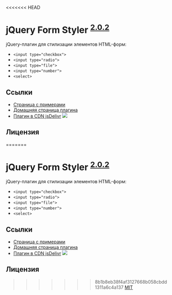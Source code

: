 <<<<<<< HEAD
# jQuery Form Styler <sup>[2.0.2](https://github.com/Dimox/jQueryFormStyler/blob/master/CHANGELOG.md)</sup>

jQuery-плагин для стилизации элементов HTML-форм:

- `<input type="checkbox">`
- `<input type="radio">`
- `<input type="file">`
- `<input type="number">`
- `<select>`

## Ссылки

- [Страница с примерами](https://dimox.github.io/jQueryFormStyler/demo/)
- [Домашняя страница плагина](http://dimox.name/jquery-form-styler/)
- [Плагин в CDN jsDelivr](https://www.jsdelivr.com/package/npm/jquery-form-styler) [![](https://data.jsdelivr.com/v1/package/npm/jquery-form-styler/badge)](https://www.jsdelivr.com/package/npm/jquery-form-styler)

## Лицензия

=======
# jQuery Form Styler <sup>[2.0.2](https://github.com/Dimox/jQueryFormStyler/blob/master/CHANGELOG.md)</sup>

jQuery-плагин для стилизации элементов HTML-форм:

- `<input type="checkbox">`
- `<input type="radio">`
- `<input type="file">`
- `<input type="number">`
- `<select>`

## Ссылки

- [Страница с примерами](https://dimox.github.io/jQueryFormStyler/demo/)
- [Домашняя страница плагина](http://dimox.name/jquery-form-styler/)
- [Плагин в CDN jsDelivr](https://www.jsdelivr.com/package/npm/jquery-form-styler) [![](https://data.jsdelivr.com/v1/package/npm/jquery-form-styler/badge)](https://www.jsdelivr.com/package/npm/jquery-form-styler)

## Лицензия

>>>>>>> 8b1b8eb38f4af3127668b058cbdd1311a6c4a137
[MIT](https://github.com/Dimox/jQueryFormStyler/blob/master/MIT-LICENSE.md)
